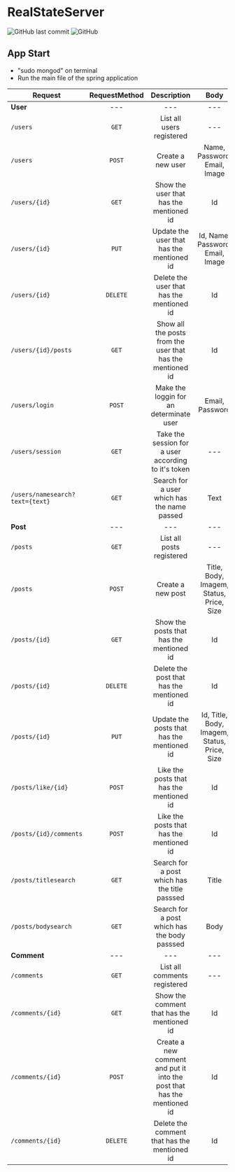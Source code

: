 # RealStateServer

![GitHub last commit](https://img.shields.io/github/last-commit/thschmitz/RealStateServer?label=Commited&logo=Github&style=flat-square)
![GitHub](https://img.shields.io/github/license/thschmitz/RealStateServer?color=%2300ff0&label=License&logo=AdGuard&logoColor=%2368BC71)

## App Start
- "sudo mongod" on terminal
- Run the main file of the spring application

| Request | RequestMethod | Description | Body | Header |
| --- | :---: | :---: | :---: | :---: |
| **User** | --- | --- | --- | --- |
| `/users` | `GET` |  List all users registered | --- | --- |
| `/users` | `POST` | Create a new user | Name, Password, Email, Image | --- |
| `/users/{id}` | `GET` | Show the user that has the mentioned id | Id | --- |
| `/users/{id}` | `PUT` | Update the user that has the mentioned id | Id, Name, Password, Email, Image | JWT |
| `/users/{id}` | `DELETE` | Delete the user that has the mentioned id | Id | JWT |
| `/users/{id}/posts` | `GET` | Show all the posts from the user that has the mentioned id | Id | JWT |
| `/users/login` | `POST` | Make the loggin for an determinate user | Email, Password |
| `/users/session` | `GET` | Take the session for a user according to it's token | --- | JWT |
| `/users/namesearch?text={text}` | `GET` | Search for a user which has the name passed | Text | --- |
| **Post** | --- | --- | --- |
| `/posts` | `GET` | List all posts registered | --- | --- |
| `/posts` | `POST` | Create a new post | Title, Body, Imagem, Status, Price, Size | JWT |
| `/posts/{id}` | `GET` | Show the posts that has the mentioned id | Id | --- |
| `/posts/{id}` | `DELETE` | Delete the post that has the mentioned id | Id | JWT |
| `/posts/{id}` | `PUT` | Update the posts that has the mentioned id | Id, Title, Body, Imagem, Status, Price, Size | JWT |
| `/posts/like/{id}` | `POST` | Like the posts that has the mentioned id | Id | JWT |
| `/posts/{id}/comments` | `POST` | Like the posts that has the mentioned id | Id | JWT |
| `/posts/titlesearch` | `GET` | Search for a post which has the title passsed | Title | --- |
| `/posts/bodysearch` | `GET` | Search for a post which has the body passsed | Body | --- |
| **Comment** | --- | --- | --- |
| `/comments` | `GET` | List all comments registered | --- | --- |
| `/comments/{id}` | `GET` | Show the comment that has the mentioned id | Id | --- |
| `/comments/{id}` | `POST` | Create a new comment and put it into the post that has the mentioned id | Id | JWT |
| `/comments/{id}` | `DELETE` | Delete the comment that has the mentioned id | Id | JWT |
